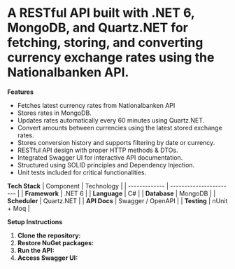 # A RESTful API built with .NET 6, MongoDB, and Quartz.NET for fetching, storing, and converting currency exchange rates using the Nationalbanken API.

**Features**
* Fetches latest currency rates from Nationalbanken API
* Stores rates in MongoDB.
* Updates rates automatically every 60 minutes using Quartz.NET.
* Convert amounts between currencies using the latest stored exchange rates.
* Stores conversion history and supports filtering by date or currency.
* RESTful API design with proper HTTP methods & DTOs.
* Integrated Swagger UI for interactive API documentation.
* Structured using SOLID principles and Dependency Injection.
* Unit tests included for critical functionalities.

**Tech Stack**
| Component     | Technology              |
| ------------- | ----------------------- |
| **Framework** | .NET 6                  |
| **Language**  | C#                      |
| **Database**  | MongoDB                 |
| **Scheduler** | Quartz.NET              |
| **API Docs**  | Swagger / OpenAPI       |
| **Testing**   | nUnit + Moq             |

**Setup Instructions**
1. **Clone the repository:**
2. **Restore NuGet packages:**
3. **Run the API:**
4. **Access Swagger UI:**
  

